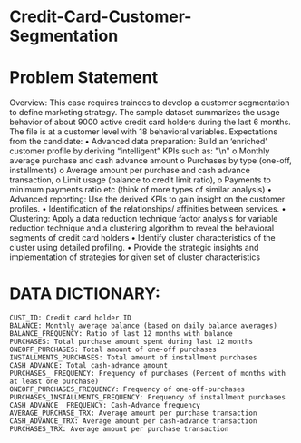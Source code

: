 # Credit-Card-Customer-Segmentation

# Problem Statement
Overview: This case requires trainees to develop a customer segmentation to define marketing strategy. The sample dataset summarizes the usage behavior of about 9000 active credit card holders during the last 6 months. The file is at a customer level with 18 behavioral variables.
Expectations from the candidate:
       • Advanced data preparation: Build an ‘enriched’ customer profile by deriving “intelligent” KPIs such as: "\n"
              o	Monthly average purchase and cash advance amount
              o	Purchases by type (one-off, installments)
              o	Average amount per purchase and cash advance transaction,
              o	Limit usage (balance to credit limit ratio),
              o	Payments to minimum payments ratio etc (think of more types of similar analysis)
       • Advanced reporting: Use the derived KPIs to gain insight on the customer profiles.
       • Identification of the relationships/ affinities between services.
       • Clustering: Apply a data reduction technique factor analysis for variable reduction technique and a clustering algorithm to reveal the behavioral segments of credit card          holders
       • Identify cluster characteristics of the cluster using detailed profiling.
       • Provide the strategic insights and implementation of strategies for given set of cluster characteristics
# DATA DICTIONARY:
	CUST_ID: Credit card holder ID
	BALANCE: Monthly average balance (based on daily balance averages)
	BALANCE_FREQUENCY: Ratio of last 12 months with balance
	PURCHASES: Total purchase amount spent during last 12 months
	ONEOFF_PURCHASES: Total amount of one-off purchases
	INSTALLMENTS_PURCHASES: Total amount of installment purchases
	CASH_ADVANCE: Total cash-advance amount
	PURCHASES_ FREQUENCY: Frequency of purchases (Percent of months with at least one purchase)
	ONEOFF_PURCHASES_FREQUENCY: Frequency of one-off-purchases PURCHASES_INSTALLMENTS_FREQUENCY: Frequency of installment purchases
	CASH_ADVANCE_ FREQUENCY: Cash-Advance frequency
	AVERAGE_PURCHASE_TRX: Average amount per purchase transaction
	CASH_ADVANCE_TRX: Average amount per cash-advance transaction
	PURCHASES_TRX: Average amount per purchase transaction
